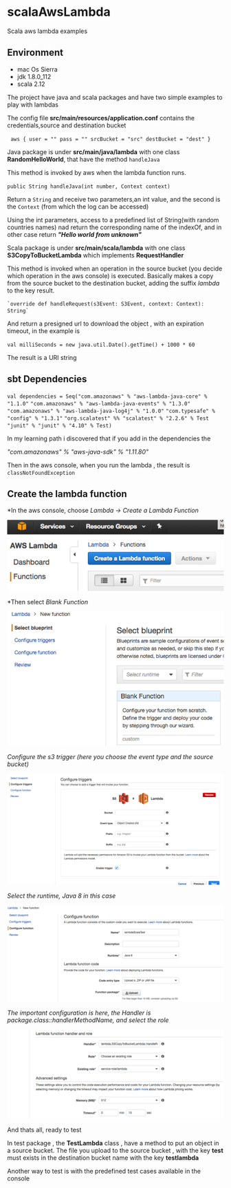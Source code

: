 # scalaAwsLambda
Scala aws lambda examples

## Environment 

* mac Os Sierra
* jdk 1.8.0_112
* scala 2.12

The project have java and scala packages and have two simple examples to play with lambdas

The config file **src/main/resources/application.conf** contains the credentials,source and destination bucket

   `aws {
     user = ""
     pass = ""
     srcBucket = "src"
     destBucket = "dest"
   }`

Java package is under **src/main/java/lambda** with one class **RandomHelloWorld**, that have the method `handleJava`

This method is invoked by aws when the lambda function runs. 

   `public String handleJava(int number, Context context)` 

Return a `String` and receive two parameters,an int value, and the second is the `Context` (from which the log can be accessed)

Using the int parameters, access to a predefined list of String(with random countries names) nad return the corresponding name of the indexOf, and in other case return ***"Hello world from unknown"***


Scala package is under **src/main/scala/lambda** with one class **S3CopyToBucketLambda** which implements **RequestHandler**

This method is invoked when an operation in the source bucket (you decide which operation in the aws console) is executed.
Basically makes a copy from the source bucket to the destination bucket, adding the suffix *lambda* to the key result.

    `override def handleRequest(s3Event: S3Event, context: Context): String` 
    
And return a presigned url to download the object , with an expiration timeout, in the example is 
  
  `val milliSeconds = new java.util.Date().getTime() + 1000 * 60`
  
The result is a URI string


## sbt Dependencies

  `val dependencies = Seq("com.amazonaws" % "aws-lambda-java-core" % "1.1.0"`
  `"com.amazonaws" % "aws-lambda-java-events" % "1.3.0"`
  `"com.amazonaws" % "aws-lambda-java-log4j" % "1.0.0"`
  `"com.typesafe" % "config" % "1.3.1"`
  `"org.scalatest" %% "scalatest" % "2.2.6" % Test`
  `"junit" % "junit" % "4.10" % Test)` 
  
In my learning path i discovered that if you add in the dependencies the 

*"com.amazonaws" % "aws-java-sdk" % "1.11.80"*
 
Then in the aws console, when you run the lambda , the result is `classNotFoundException`
  
## Create the lambda function
  
*In the aws console, choose  *Lambda ->  Create a Lambda Function*

![first](https://github.com/gastonlucero/scalaAwsLambda/blob/master/images/first.png)
  

*Then select *Blank Function* 

![second](https://github.com/gastonlucero/scalaAwsLambda/blob/master/images/second.png)
  

*Configure the s3 trigger (here you choose the event type and the source bucket)*

![third](https://github.com/gastonlucero/scalaAwsLambda/blob/master/images/third.png)


*Select the runtime, Java 8 in this case*

![fourth](https://github.com/gastonlucero/scalaAwsLambda/blob/master/images/fourth.png)
  

*The important configuration is here, the Handler is *package.class::handlerMethodName*, and select the role*

![fifth](https://github.com/gastonlucero/scalaAwsLambda/blob/master/images/fifth.png)


And thats all, ready to test

In test package , the **TestLambda** class , have a method to put an object in a source bucket.
The file you upload to the source bucket , with the key **test** must exists in the destination bucket name with the key **testlambda**

Another way to test is with the  predefined test cases available in the console
